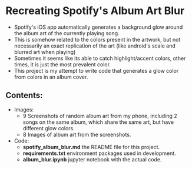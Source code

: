 # Recreating Spotify's Album Art Blur

- Spotify's iOS app automatically generates a background glow around the album art of the currently playing song.
- This is somehow related to the colors present in the artwork, but not necessarily an exact replication of the art (like android's scale and blurred art when playing)
- Sometimes it seems like its able to catch highlight/accent colors, other times, it is just the most prevalent color.
- This project is my attempt to write code that generates a glow color from colors in an album cover.


## Contents:
- Images: 
    - 9 Screenshots of random album art from my phone, including 2 songs on the same album, which share the same art, but have different glow colors.
    - 8 Images of album art from the screenshots.
- Code: 
    - **spotify_album_blur.md** the README file for this project.
    - **requirements.txt** environment packages used in development.
    - **album_blur.ipynb** jupyter notebook with the actual code.
